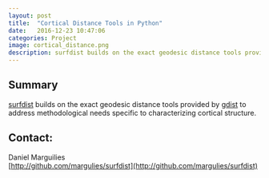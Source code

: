 ```yaml
---
layout: post
title:  "Cortical Distance Tools in Python"
date:   2016-12-23 10:47:06
categories: Project
image: cortical_distance.png
description: surfdist builds on the exact geodesic distance tools provided by gdist
---
```

## Summary

[surfdist](https://github.com/NeuroanatomyAndConnectivity/surfdist) builds on the exact geodesic distance tools provided by [gdist](https://github.com/the-virtual-brain/tvb-geodesic) to address methodological needs specific to characterizing cortical structure.

## Contact:  
Daniel Marguilies  
[http://github.com/margulies/surfdist](http://github.com/margulies/surfdist)  
